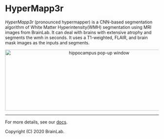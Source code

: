 # HyperMapp3r

*HyperMapp3r* (pronounced hypermapper) is a CNN-based segmentation algorithm of White Matter Hyperintensity(WMH) segmentation
using MRI images from BrainLab.
It can deal with brains with extensive atrophy and segments the wmh in seconds.
It uses a T1-weighted, FLAIR, and brain mask images as the inputs and segments.

<p align="center">
      <img src="docs/images/wmh pipeline.pdf" alt="hippocampus pop-up window"
      width="600" height="200"/>
</p>


____________________________

For more details, see our [docs](https://hypermapp3r.readthedocs.io).

Copyright (C) 2020 BrainLab.
